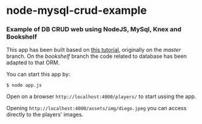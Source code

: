 # node-mysql-crud-example
### Example of DB CRUD web using NodeJS, MySql, Knex and Bookshelf

This app has been built based on [this tutorial](https://dev.to/achowba/build-a-simple-app-using-node-js-and-mysql-19me), originally on the *master* branch. On the _bookshelf_ branch the code related to database has been adapted to that ORM.

You can start this app by:

```shell
$ node app.js
```

Open on a browser `http://localhost:4000/players/` to start ussing the app.

Opening `http://localhost:4000/assets/img/diego.jpeg` you can access directly to the players' images.

